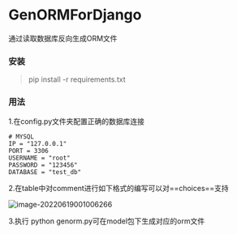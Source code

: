 # GenORMForDjango
通过读取数据库反向生成ORM文件

### 安装

> pip install -r requirements.txt



### 用法

1.在config.py文件夹配置正确的数据库连接

```mysql
# MYSQL
IP = "127.0.0.1"
PORT = 3306
USERNAME = "root"
PASSWORD = "123456"
DATABASE = "test_db"
```

2.在table中对comment进行如下格式的编写可以对==choices==支持

![image-20220619001006266](https://i0.hdslb.com/bfs/album/b81505f237814d9014f7882d15073bfe5cb93bbf.png)

3.执行 python genorm.py可在model包下生成对应的orm文件
